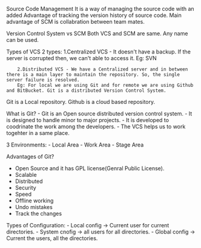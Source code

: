 Source Code Management
    It is a way of managing the source code with an added Advantage of tracking the version history of source code. Main advantage of SCM is collabration between team mates.

Version Control System vs SCM
    Both VCS and SCM are same. Any name can be used.

Types of VCS
    2 types:
        1.Centralized VCS - It doesn't have a backup. If the server is corrupted then, we can't able to access it.
        Eg: SVN

        2.Distributed VCS - We have a Centralized server and in between there is a main layer to maintain the repository. So, the single server failure is resolved.
        Eg: For local we are using Git and for remote we are using Github and BitBucket. Git is a distributed Version Control System.

Git is a Local repository.
Github is a cloud based repository. 

What is Git?
    - Git is an Open source distributed version control system.
    - It is designed to handle minor to major projects.
    - It is developed to coodrinate the work among the developers.
    - The VCS helps us to work togehter in a same place.

3 Environments:
    - Local Area
    - Work Area
    - Stage Area


Advantages of Git?
- Open Source and it has GPL license(Genral Public License).
- Scalable
- Distributed
- Security
- Speed
- Offline working
- Undo mistakes
- Track the changes

Types of Configuration:
    - Local config -> Current user for current directories.
    - System cnofig -> all users for all directories.
    - Global config -> Current the users, all the directories.